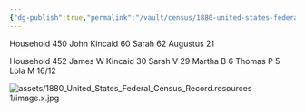 ```yaml
---
{"dg-publish":true,"permalink":"/vault/census/1880-united-states-federal-census-record/","tags":["James-William-Kincaid","Sarah-Virginia-Keenan","John-A-Kincaid","Sarah-Cavendish"]}
---
```


Household 450
John Kincaid 60
Sarah 62
Augustus 21

Household 452
James W Kincaid 30
Sarah V 29
Martha B 6
Thomas P 5
Lola M 16/12

![assets/1880_United_States_Federal_Census_Record.resources 1/image.x.jpg](/img/user/assets/1880_United_States_Federal_Census_Record.resources%201/image.x.jpg)